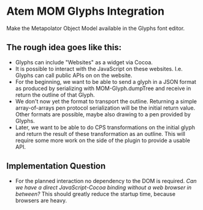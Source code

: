 # Atem MOM Glyphs Integration
Make the Metapolator Object Model available in the Glyphs font editor.


## The rough idea goes like this:

 * Glyphs can include "Websites" as a widget via Cocoa.
 * It is possible to interact with the JavaScript on these websites. I.e.
   Glyphs can call public APIs on on the website.
 * For the beginning, we want to be able to send a glyph in a JSON format
   as produced by serializing with MOM-Glyph.dumpTree and receive in return
   the outline of that Glyph.
 * We don't now yet the format to transport the outline. Returning a simple
   array-of-arrays pen protocol serialization will be the initial return value.
   Other formats are possible, maybe also drawing to a pen provided by Glyphs.
 * Later, we want to be able to do CPS transformations on the initial glyph
   and return the result of these transformation as an outline. This will
   require some more work on the side of the plugin to provide a usable API.

## Implementation Question

 * For the planned interaction no dependency to the DOM is required.
   *Can we have a direct JavaScript-Cocoa binding without a web browser in between?*
   This should greatly reduce the startup time, because browsers are heavy.
